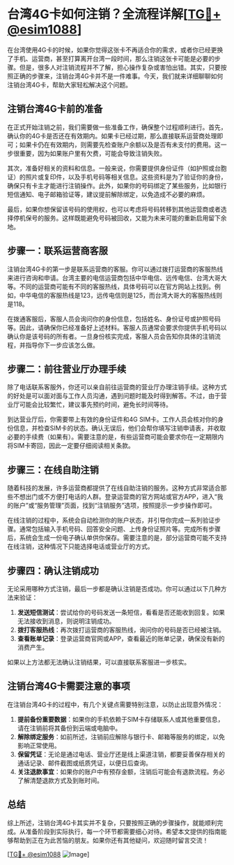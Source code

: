 # 台湾4G卡如何注销？全流程详解[[TG💪+ @esim1088](https://t.me/s/esim1088)]

在台湾使用4G卡的时候，如果你觉得这张卡不再适合你的需求，或者你已经更换了手机、运营商，甚至打算离开台湾一段时间，那么注销这张卡可能是必要的步骤。但是，很多人对注销流程并不了解，担心操作复杂或害怕出错。其实，只要按照正确的步骤来，注销台湾4G卡并不是一件难事。今天，我们就来详细聊聊如何注销台湾4G卡，帮助大家轻松解决这个问题。

## 注销台湾4G卡前的准备

在正式开始注销之前，我们需要做一些准备工作，确保整个过程顺利进行。首先，确认你的4G卡是否还在有效期内。如果卡已经过期，那么直接联系运营商处理即可；如果卡仍在有效期内，则需要先检查账户余额以及是否有未支付的费用。这一步很重要，因为如果账户里有欠费，可能会导致注销失败。

其次，准备好相关的资料和信息。一般来说，你需要提供身份证件（如护照或台胞证）的照片或复印件，以及手机号码等相关信息。这些资料是为了验证你的身份，确保只有卡主才能进行注销操作。此外，如果你的号码绑定了某些服务，比如银行短信通知、电子邮箱验证等，建议提前解除绑定，以免造成不必要的麻烦。

最后，如果你想保留该号码的使用权，也可以考虑将号码转移到其他运营商或者选择停机保号的服务。这样既能避免号码被回收，又能为未来可能的重新启用留下余地。

## 步骤一：联系运营商客服

注销台湾4G卡的第一步是联系运营商的客服。你可以通过拨打运营商的客服热线来进行咨询和申请。台湾主要的电信运营商包括中华电信、远传电信、台湾大哥大等。不同的运营商可能有不同的客服热线，具体号码可以在官方网站上找到。例如，中华电信的客服热线是123，远传电信则是125，而台湾大哥大的客服热线则是118。

在拨通客服后，客服人员会询问你的身份信息，包括姓名、身份证号或护照号码等。因此，请确保你已经准备好上述材料。客服人员通常会要求你提供手机号码以确认你是该号码的所有者。一旦身份核实完成，客服人员会告知你具体的注销流程，并指导你下一步应该怎么做。

## 步骤二：前往营业厅办理手续

除了电话联系客服外，你还可以亲自前往运营商的营业厅办理注销手续。这种方式的好处是可以面对面与工作人员沟通，遇到问题时能及时得到解答。不过，由于营业厅可能会比较繁忙，建议事先预约时间，避免长时间等待。

到达营业厅后，你需要带上有效的身份证件和4G SIM卡。工作人员会核对你的身份信息，并检查SIM卡的状态。确认无误后，他们会帮你填写注销申请表，并收取必要的手续费（如果有）。需要注意的是，有些运营商可能会要求你在一定期限内将SIM卡寄回，因此一定要仔细阅读相关条款。

## 步骤三：在线自助注销

随着科技的发展，许多运营商都提供了在线自助注销的服务。这种方式非常适合那些不想出门或不方便打电话的人群。登录运营商的官方网站或官方APP，进入“我的账户”或“服务管理”页面，找到“注销服务”选项，按照提示一步步操作即可。

在线注销的过程中，系统会自动检测你的账户状态，并引导你完成一系列验证步骤。通常包括输入手机号码、回答安全问题、上传身份证照片等。完成所有步骤后，系统会生成一份电子确认单供你保存。需要注意的是，部分运营商可能不支持在线注销，这种情况下只能选择电话或营业厅的方式。

## 步骤四：确认注销成功

无论采用哪种方式注销，最后一步都是确认注销是否成功。你可以通过以下几种方法来验证：

1. **发送短信测试**：尝试给你的号码发送一条短信，看看是否还能收到回复。如果无法接收到消息，则说明注销成功。
2. **拨打客服热线**：再次拨打运营商的客服热线，询问你的号码是否已经被注销。
3. **查看账单记录**：登录运营商官网或APP，查看最近的账单记录，确保没有新的消费产生。

如果以上方法都无法确认注销结果，可以直接联系客服进一步核实。

## 注销台湾4G卡需要注意的事项

在注销台湾4G卡的过程中，有几个关键点需要特别注意，以防止出现意外情况：

1. **提前备份重要数据**：如果你的手机依赖于SIM卡存储联系人或其他重要信息，请在注销前将其备份到云端或电脑中。
2. **解除绑定服务**：如前所述，注销前应解除与银行卡、邮箱等服务的绑定，以免影响正常使用。
3. **保留凭证**：无论是通过电话、营业厅还是线上渠道注销，都要妥善保存相关的通话记录、邮件截图或纸质凭证，以便日后查询。
4. **关注退款事宜**：如果你的账户中有预存金额，注销后可能会有退款流程。务必了解清楚退款方式及到账时间。

## 总结

综上所述，注销台湾4G卡其实并不复杂，只要按照正确的步骤操作，就能顺利完成。从准备阶段到实际执行，每一个环节都需要细心对待。希望本文提供的指南能够帮助到正在为此苦恼的朋友。如果你还有其他疑问，欢迎随时留言交流！

[[TG💪+ @esim1088](https://t.me/s/esim1088) ![Image](https://i.postimg.cc/4NQfJmqS/Snipaste-2025-05-13-00-14-12.png)]
